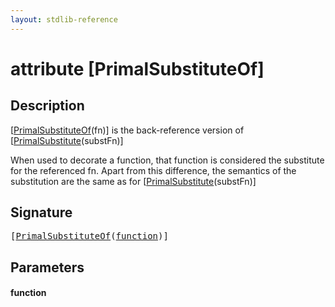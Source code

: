 ```yaml
---
layout: stdlib-reference
---
```


# attribute [PrimalSubstituteOf]

## Description

<span class='code'>[<a href="primalsubstituteof-06g.md">PrimalSubstituteOf</a>(fn)]</span> is the back-reference version of <span class='code'>[<a href="primalsubstitute-06.md">PrimalSubstitute</a>(substFn)]</span>

When used to decorate a function, that function is considered the substitute for the
referenced <span class='code'>fn</span>.
Apart from this difference, the semantics of the substitution are the same as for
<span class='code'>[<a href="primalsubstitute-06.md">PrimalSubstitute</a>(substFn)]</span>


## Signature

<pre>
[<a href="primalsubstituteof-06g.md">PrimalSubstituteOf</a>(<a href="primalsubstituteof-06g.md#decl-function" class="code_param">function</a>)]
</pre>

## Parameters

####  <a id="decl-function"></a>function


<script>
// Fix .md links to .html when on ReadTheDocs
if (window.location.hostname.includes('readthedocs') || 
    window.location.hostname.includes('rtfd.io')) {
  document.addEventListener('DOMContentLoaded', function() {
    const links = document.querySelectorAll('a');
    links.forEach(link => {
      const href = link.getAttribute('href');
      if (href && href.includes('.md')) {
        // This regex will handle .md links with or without fragment identifiers or query parameters
        link.href = link.href.replace(/(.+)\.md(#[^?]*)?(\?.*)?$/, '$1.html$2$3');
      }
    });
  });
}
</script>
